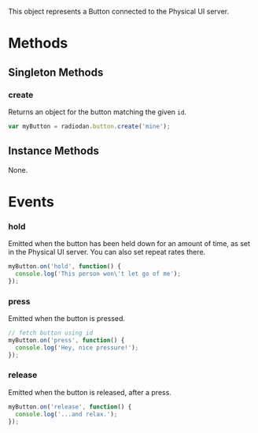 This object represents a Button connected to the Physical UI server.

# Methods

## Singleton Methods

### create

Returns an object for the button matching the given `id`.

```javascript
var myButton = radiodan.button.create('mine');
```

## Instance Methods

None.

# Events
### hold

Emitted when the button has been held down for an amount of time, as set in the
Physical UI server. You can also set repeat rates there.

```javascript
myButton.on('hold', function() {
  console.log('This person won\'t let go of me');
});
```

### press

Emitted when the button is pressed.

```javascript
// fetch button using id
myButton.on('press', function() {
  console.log('Hey, nice pressure!');
});
```

### release

Emitted when the button is released, after a press.

```javascript
myButton.on('release', function() {
  console.log('...and relax.');
});
```
